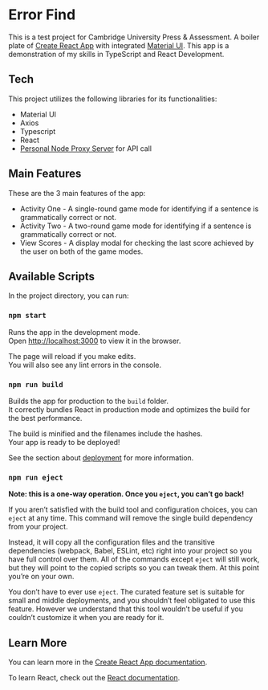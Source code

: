 # Error Find

This is a test project for Cambridge University Press & Assessment. A boiler plate of [Create React App](https://github.com/facebook/create-react-app) with integrated [Material UI](https://mui.com/material-ui/getting-started/). This app is a demonstration of my skills in TypeScript and React Development.

## Tech

This project utilizes the following libraries for its functionalities:
- Material UI
- Axios
- Typescript
- React
- [Personal Node Proxy Server](https://cors-proxy-epsilvio-504d92622cf0.herokuapp.com/) for API call

## Main Features

These are the 3 main features of the app:
- Activity One - A single-round game mode for identifying if a sentence is grammatically correct or not.
- Activity Two - A two-round game mode for identifying if a sentence is grammatically correct or not.
- View Scores - A display modal for checking the last score achieved by the user on both of the game modes.

## Available Scripts

In the project directory, you can run:

### `npm start`

Runs the app in the development mode.\
Open [http://localhost:3000](http://localhost:3000) to view it in the browser.

The page will reload if you make edits.\
You will also see any lint errors in the console.

### `npm run build`

Builds the app for production to the `build` folder.\
It correctly bundles React in production mode and optimizes the build for the best performance.

The build is minified and the filenames include the hashes.\
Your app is ready to be deployed!

See the section about [deployment](https://facebook.github.io/create-react-app/docs/deployment) for more information.

### `npm run eject`

**Note: this is a one-way operation. Once you `eject`, you can’t go back!**

If you aren’t satisfied with the build tool and configuration choices, you can `eject` at any time. This command will remove the single build dependency from your project.

Instead, it will copy all the configuration files and the transitive dependencies (webpack, Babel, ESLint, etc) right into your project so you have full control over them. All of the commands except `eject` will still work, but they will point to the copied scripts so you can tweak them. At this point you’re on your own.

You don’t have to ever use `eject`. The curated feature set is suitable for small and middle deployments, and you shouldn’t feel obligated to use this feature. However we understand that this tool wouldn’t be useful if you couldn’t customize it when you are ready for it.

## Learn More

You can learn more in the [Create React App documentation](https://facebook.github.io/create-react-app/docs/getting-started).

To learn React, check out the [React documentation](https://reactjs.org/).
